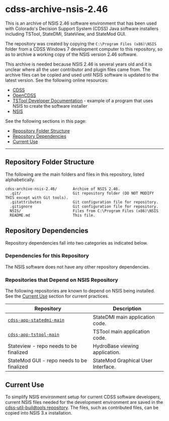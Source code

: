 # cdss-archive-nsis-2.46 #

This is an archive of NSIS 2.46 software environment that has been used with
Colorado's Decision Support System (CDSS) Java software installers
including TSTool, StateDMI, StateView, and StateMod GUI.

The repository was created by copying the `C:\Program Files (x86)\NSIS` folder from a CDSS Windows 7
development computer to this repository,
so as to archive a working copy of the NSIS version 2.46 software.

This archive is needed because NSIS 2.46 is several years old and it is unclear where all the user contributor and plugin
files came from.  The archive files can be copied and used until NSIS software is updated to the latest version.
See the following online resources:

* [CDSS](http://cdss.state.co.us)
* [OpenCDSS](http://learn.openwaterfoundation.org/cdss-website-opencdss)
* [TSTool Developer Documentation](http://learn.openwaterfoundation.org/cdss-app-tstool-doc-dev/) - example of a program that uses NSIS to create the software installer
* [NSIS](http://nsis.sourceforge.net/Download)

See the following sections in this page:

* [Repository Folder Structure](#repository-folder-structure)
* [Repository Dependencies](#repository-dependencies)
* [Current Use](#current-use)

-------------------------

## Repository Folder Structure ##

The following are the main folders and files in this repository, listed alphabetically.

```
cdss-archive-nsis-2.46/       Archive of NSIS 2.46.
  .git/                       Git repository folder (DO NOT MODIFY THIS except with Git tools).
  .gitattributes              Git configuration file for repository.
  .gitignore                  Git configuration file for repository.
  NSIS/                       Files from C:\Program Files (x86)\NSIS
  README.md                   This file.
```

## Repository Dependencies ##

Repository dependencies fall into two categories as indicated below.

### Dependencies for this Repository ###

The NSIS software does not have any other repository dependencies.

### Repositories that Depend on NSIS Repository ###

The following repositories are known to depend on NSIS being installed.
See the [Current Use](#current-use) section for current practices.

|**Repository**|**Description**|
|-------------------------------------------------------------------------------------------------|----------------------------------------------------|
|[`cdss-app-statedmi-main`](https://github.com/OpenWaterFoundation/cdss-app-statedmi-main)            |StateDMI main application code.|
|[`cdss-app-tstool-main`](https://github.com/OpenWaterFoundation/cdss-app-tstool-main)          |TSTool main application code.|
|Stateview - repo needs to be finalized                                                           |HydroBase viewing application.|
|StateMod GUI - repo needs to be finalized                                                        |StateMod Graphical User Interface.|

## Current Use ##

To simplify NSIS environment setup for current CDSS software developers,
current NSIS files needed for the development environment are saved in the
[cdss-util-buildtools repository](https://github.com/OpenWaterFoundation/cdss-util-buildtools).
The files, such as contributed files, can be copied into NSIS 3.x installation.
